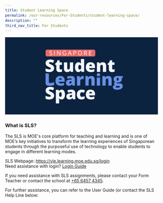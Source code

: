```yaml
---
title: Student Learning Space
permalink: /our-resources/For-Students/student-learning-space/
description: ""
third_nav_title: For Students
---
```

![](/images/SLS%20logo.png)

<h3>What is SLS?</h3>
The SLS is MOE's core platform for teaching and learning and is one of MOE’s key initiatives to transform the learning experiences of Singaporean students through the purposeful use of technology to enable students to engage in different learning modes.

SLS Webpage: https://vle.learning.moe.edu.sg/login<br>
Need assistance with login? [Login Guide](/files/SLS%20Account%20Management%20-%20Guide%20for%20Students%20(Pri).pdf)

If you need assistance with SLS assignments, please contact your Form Teacher or contact the school at [+65 6457 4345](tel:+6564574345).

For further assistance, you can refer to the User Guide (or contact the SLS Help Line below: 